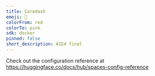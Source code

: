 ```yaml
---
title: Caredash
emoji: 🏢
colorFrom: red
colorTo: pink
sdk: docker
pinned: false
short_description: AIE4 final
---
```


Check out the configuration reference at https://huggingface.co/docs/hub/spaces-config-reference
